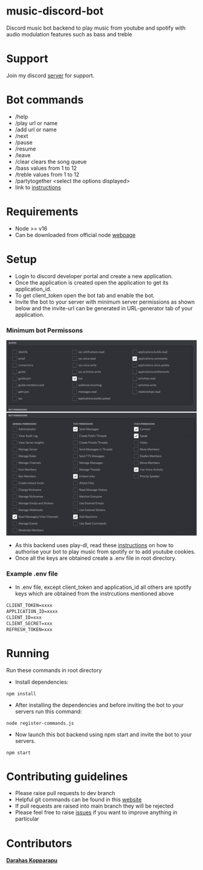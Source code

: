 # music-discord-bot

Discord music bot backend to play music from youtube and spotify with audio modulation features such as bass and treble

# Support

Join my discord [server](https://discord.gg/auVJaEeD7w) for support.

# Bot commands

-   /help
-   /play url or name
-   /add url or name
-   /next
-   /pause
-   /resume
-   /leave
-   /clear clears the song queue
-   /bass values from 1 to 12
-   /treble values from 1 to 12
-   /partytogether \<select the options displayed\>
-   link to [instructions](./instrcutions.txt)

# Requirements

-   Node >= v16
-   Can be downloaded from official node [webpage](https://nodejs.org/en/)

# Setup

-   Login to discord developer portal and create a new application.
-   Once the application is created open the application to get its application_id.
-   To get client_token open the bot tab and enable the bot. 
-   Invite the bot to your server with minimum server permissions as shown below and the invite-url can be generated in URL-generator tab of your application.

### Minimum bot Permissons

![Scope image](./images/scopes.png)
![Permissions image](./images/permissions.png)

-   As this backend uses play-dl, read these [instructions](https://github.com/play-dl/play-dl/blob/main/instructions/README.md) on how to authorise your bot to play music from spotify or to add youtube cookies.
-   Once all the keys are obtained create a .env file in root directory.

### Example .env file

-   In .env file, except client_token and application_id all others are spotify keys which are obtained from the instrcutions mentioned above

```
CLIENT_TOKEN=xxxx
APPLICATION_ID=xxxx
CLIENT_ID=xxx
CLIENT_SECRET=xxx
REFRESH_TOKEN=xxx
```

# Running

Run these commands in root directory

-   Install dependencies:

```
npm install
```

-   After installing the dependencies and before inviting the bot to your servers run this command:

```
node register-commands.js
```

-   Now launch this bot backend using npm start and invite the bot to your servers.

```
npm start
```

# Contributing guidelines

-   Please raise pull requests to dev branch
-   Helpful git commands can be found in this [website](https://shobhi1310.github.io/contributions/CONTRIBUTING.html)
-   If pull requests are raised into main branch they will be rejected
-   Please feel free to raise [issues](https://github.com/darahask/music-discord-bot/issues) if you want to improve anything in particular

# Contributors

#### [Darahas Kopparapu](https://github.com/darahask)
